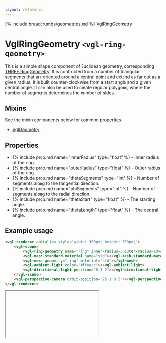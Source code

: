 ```yaml
---
layout: reference
---
```

{% include breadcrumbs/geometries.md %} VglRingGeometry
# VglRingGeometry `<vgl-ring-geometry>`
This is a simple shape component of Euclidean geometry, corresponding [THREE.RingGeometry](https://threejs.org/docs/index.html#api/geometries/RingGeometry). It is contructed from a number of triangular segments that are oriented around a central point and extend as far out as a given radius. It is built counter-clockwise from a start angle and a given central angle. It can also be used to create regular polygons, where the number of segments determines the number of sides.
## Mixins
See the mixin components below for common properties.
* [VglGeometry](vgl-geometry)

## Properties
* {% include prop.md name="innerRadius" type="float" %} - Inner radius of the ring.
* {% include prop.md name="outerRadius" type="float" %} - Outer radius of the ring.
* {% include prop.md name="thetaSegments" type="int" %} - Number of segments along to the tangential direction.
* {% include prop.md name="phiSegments" type="int" %} - Number of segments along to the radial direction.
* {% include prop.md name="thetaStart" type="float" %} - The starting angle.
* {% include prop.md name="thetaLength" type="float" %} - The central angle.

## Example usage
```html
<vgl-renderer antialias style="width: 300px; height: 150px;">
    <vgl-scene>
        <vgl-ring-geometry name="ring" inner-radius=5 outer-radius=10></vgl-ring-geometry>
        <vgl-mesh-standard-material name="std"></vgl-mesh-standard-material>
        <vgl-mesh geometry="ring" material="std"></vgl-mesh>
        <vgl-ambient-light color="#ffeecc"></vgl-ambient-light>
        <vgl-directional-light position="0 1 2"></vgl-directional-light>
    </vgl-scene>
    <vgl-perspective-camera orbit-position="25 1 0.5"></vgl-perspective-camera>
</vgl-renderer>
```
<div class="vgl-example"><iframe class="vgl-example__content" srcdoc="
    <style>
        body {
            margin: 0;
            overflow: hidden;
        }
        .vgl-canvas {
            height: 100vh;
        }
    </style>
    <vgl-renderer antialias class='vgl-canvas'>
        <vgl-scene>
            <vgl-ring-geometry name='ring' inner-radius=5 outer-radius=10></vgl-ring-geometry>
            <vgl-mesh-standard-material name='std'></vgl-mesh-standard-material>
            <vgl-mesh geometry='ring' material='std'></vgl-mesh>
            <vgl-ambient-light color='#ffeecc'></vgl-ambient-light>
            <vgl-directional-light position='0 1 2'></vgl-directional-light>
        </vgl-scene>
        <vgl-perspective-camera orbit-position='25 1 0.5'></vgl-perspective-camera>
    </vgl-renderer>
    <script src='https://unpkg.com/vue/dist/vue.min.js'></script>
    <script src='https://unpkg.com/three/build/three.min.js'></script>
    <script src='../js/vue-gl.js'></script>
    <script>
        Object.keys(VueGL).forEach(function(name) {
            Vue.component(name, VueGL[name]);
        });
        const vm = new Vue({
            el: '.vgl-canvas'
        });
    </script>
"></iframe></div>
<script src="https://unpkg.com/srcdoc-polyfill@1.0.0/srcdoc-polyfill.min.js"></script>
